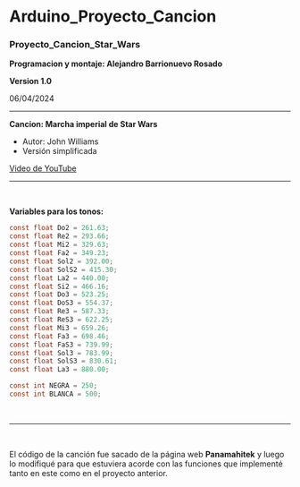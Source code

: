 # Arduino_Proyecto_Cancion

<h3>Proyecto_Cancion_Star_Wars</h3>

**Programacion y montaje: Alejandro Barrionuevo Rosado** 

**Version 1.0**

06/04/2024

<hr>

**Cancion: Marcha imperial de Star Wars**

- Autor: John Williams
- Versión simplificada


[Video de YouTube](https://www.youtube.com/watch?v=vsMWVW4xtwI&ab_channel=DeutscheGrammophon-DG)

<hr>
<br>

**Variables para los tonos:**

<!-- Variables para los tonos -->
```c
const float Do2 = 261.63;   
const float Re2 = 293.66;  
const float Mi2 = 329.63;    
const float Fa2 = 349.23;  
const float Sol2 = 392.00; 
const float SolS2 = 415.30; 
const float La2 = 440.00;    
const float Si2 = 466.16;    
const float Do3 = 523.25;   
const float DoS3 = 554.37;   
const float Re3 = 587.33;    
const float ReS3 = 622.25;   
const float Mi3 = 659.26;   
const float Fa3 = 698.46;    
const float FaS3 = 739.99;   
const float Sol3 = 783.99;  
const float SolS3 = 830.61;  
const float La3 = 880.00;   

const int NEGRA = 250;
const int BLANCA = 500;

```
<br>
<hr>
<br>

El código de la canción fue sacado de la página web **Panamahitek** y luego lo modifiqué para que estuviera acorde con las funciones que implementé tanto en este como en el proyecto anterior.

